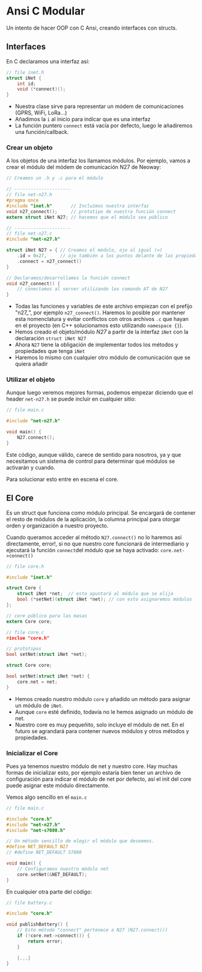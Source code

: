 # Ansi C Modular

Un intento de hacer OOP con C Ansi, creando interfaces con structs.

## Interfaces

En C declaramos una interfaz así:

```C
// file inet.h
struct iNet {
    int id;
    void (*connect)();
}
```

* Nuestra clase sirve para representar un módem de comunicaciones (GPRS, WiFi, LoRa...)
* Añadimos la `i` al inicio para indicar que es una interfaz
* La función puntero `connect` está vacía por defecto, luego le añadiremos una función/callback.

### Crear un objeto

A los objetos de una interfaz los llamamos módulos. Por ejemplo, vamos a crear el módulo del módem de comunicación N27 de Neoway:

```C
// Creamos un .h y .c para el módulo

// ---------------------
// file net-n27.h
#pragma once
#include "inet.h"       // Incluímos nuestra interfaz
void n27_connect();     // prototipo de nuestra función connect
extern struct iNet N27; // hacemos que el módulo sea público

// ---------------------
// file net-n27.c
#include "net-n27.h"

struct iNet N27 = { // Creamos el módulo, ojo al igual (=)
    .id = 0x27,     // ojo también a los puntos delante de las propiedades
    .connect = n27_connect()
}

// Declaramos/desarrollamos la función connect
void n27_connect() {
    // conectamos al server utilizando los comando AT de N27
}
```

* Todas las funciones y variables de este archivo empiezan con el prefijo "n27_", por ejemplo `n27_connect()`. Haremos lo posible por mantener esta nomenclatura y evitar conflictos con otros archivos `.c` que hayan en el proyecto (en C++ solucionamos esto utilizando `namespace {}`).
* Hemos creado el objeto/módulo *N27* a partir de la interfaz `iNet` con la declaración `struct iNet N27`
* Ahora `N27` tiene la obligación de implementar todos los métodos y propiedades que tenga `iNet`
* Haremos lo mismo con cualquier otro módulo de comunicación que se quiera añadir

### Utilizar el objeto

Aunque luego veremos mejores formas, podemos empezar diciendo que el header `net-n27.h` se puede incluir en cualquier sitio:

```C
// file main.c

#include "net-n27.h"

void main() {
	N27.connect();
}
```

Este código, aunque válido, carece de sentido para nosotros, ya y que necesitamos un sistema de control para determinar qué módulos se activarán y cuando.

Para solucionar esto entre en escena el core.

## El Core

Es un struct que funciona como módulo principal. Se encargará de contener el resto de módulos de la aplicación, la columna principal para otorgar orden y organización a nuestro proyecto.

Cuando queramos acceder al método `N27.connect()` no lo haremos así directamente, error!, si no que nuestro core funcionará de intermediario y ejecutará la función `connect`del módulo que se haya activado: `core.net->connect()`

```C
// file core.h

#include "inet.h"

struct Core {
    struct iNet *net;  // esto apuntará al módulo que se elija
    bool (*setNet)(struct iNet *net); // con esto asignaremos módulos
};

// core público para las masas
extern Core core;

// file core.c
#inclue "core.h"

// prototipos
bool setNet(struct iNet *net);

struct Core core;

bool setNet(struct iNet *net) {
    core.net = net;
}
```

* Hemos creado nuestro módulo `core` y añadido un método para asignar un módulo de `iNet`.
* Aunque `core` esté definido, todavía no le hemos asignado un módulo de net.
* Nuestro core es muy pequeñito, solo incluye el módulo de net. En el futuro se agrandará para contener nuevos módulos y otros métodos y propiedades.

### Inicializar el Core

Pues ya tenemos nuestro módulo de net y nuestro core. Hay muchas formas de inicializar esto, por ejemplo estaría bien tener un archivo de configuración para indicar el módulo de net por defecto, así el init del core puede asignar este módulo directamente.

Vemos algo sencillo en el `main.c`

```C
// file main.c

#include "core.h"
#include "net-n27.h"
#include "net-s7080.h"

// Un método sencillo de elegir el módulo que deseemos.
#define NET_DEFAULT N27
// #define NET_DEFAULT S7080

void main() {
    // Configuramos nuestro módulo net
    core.setNet(&NET_DEFAULT);
}
```

En cualquier otra parte del código:

```C
// file battery.c

#include "core.h"

void publishBattery() {
    // Este método "connect" pertenece a N27 (N27.connect())
    if (!core.net->connect()) {
        return error;
    }
    
    [...]
}
```

